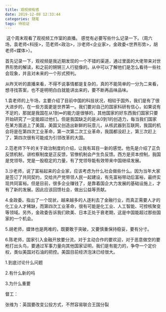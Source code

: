 ```yaml
---
title: 观视频有感
date: 2019-12-08 12:33:44
categories: 随笔
tags: 待验证
---
```


​        这个周末观看了观视频工作室的直播。 感觉有必要写些什么记录一下。（周六场，袁老师<科技>，范老师<政治>，沙老师<企业家>，金政委<世界形势>，胡老师<媒体>）。

​        首先记录一下，观视频是我近期发现的一个不错的渠道，通过里面的大佬带来对世界形势的解读，和之前的锵锵三人行挺像的。从中可以了解他们是怎么看待一些社会现象，并且对未来的一个形式预判。

​        从昨天听的直播来看，不得不说事情都是复杂的，真的不能简单的一分为二来看，想寻找答案，也不是明明白白就能讲出来的，要不断再品味品味。

​        1.袁老师的上午场，主要介绍了目前中国的科技状况，相较于国外，我们是有了很大进步的，在一些方面更是世界第一。我们要对自己的国家科研有信心，如果说有不足的，那就是我国在从1到∞的能力是很够的，其他国家的好东西我们国家只要开始研究了一定能超过他们。但是我国缺乏的是从0到1的创造力，每当我们国家在某方面追上了美国，美国又创造出新鲜的玩意儿，从核武器到互联网，我国的机会将是在第四次工业革命，第一次第二次工业革命，我国都没赶上，第三次赶上了，第四次很有可能成为引领改革的大国。

​       2.范老师下午的关于政治制度的介绍，让我有耳目一新的感觉。他先是介绍了正负反馈机制，讲检察制度是正反馈，官僚机制会产生负反馈。西方是资本控制，我国是党领导。党是一股稳定的力量，有了党领导能有效带来中国继续发展。

​       3.沙老师，说了富裕起来的企业家，应该考虑为什么社会做些什么。因为当年大家是签订了共同契约，交给共产党带领人民一起建设，有先富裕带动后富裕，最终实现共同富裕。但是目前，很多企业赚钱了，是靠着国企大力发展的基础设施上，才有了新的发展。因此应该回馈社会，做出公益等贡献。

​       4.金政委。指出了一个现状，越来越多的人逐利去了金融行业，而真正需要人才的化工业人才稀缺，而第四次工业革命，很有可能是化工业、人工智能、可控核聚变等领域。另外，金政委告诉我们欧美、日本正处于衰老期，这是中国能超过那些国家的一个机会。

​       5.胡老师，媒体也是两难的，既要敢于突破，又要慎重保持稳妥，要有分寸。

​       6.陈老师，国家引入金融开放要分流，对于主动合作的要欢迎，对于恶意做空的要枪打出头鸟，要通过军事力量向其他国家证明，我们是有能力的，争夺一个定价权，类似美国对石油的把控。美国目前经济泡沫已经很大。

1.到底讨论什么问题

2.有什么新的吗

3.为什么重要



督工：

张维为：英国要改变公投方式，不然容易联合王国分裂